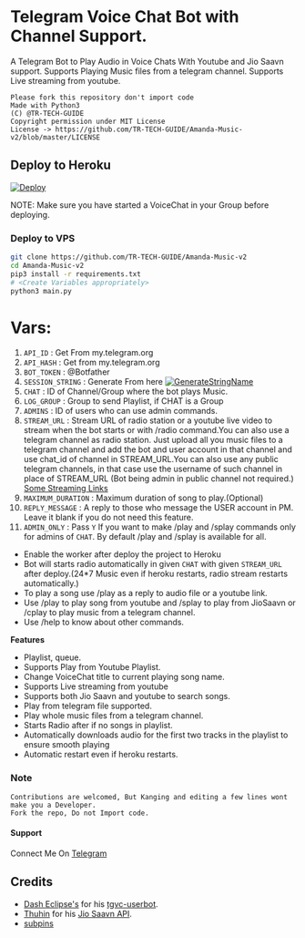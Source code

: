 # Telegram Voice Chat Bot with Channel Support.

A Telegram Bot to Play Audio in Voice Chats With Youtube and Jio Saavn support.
Supports Playing Music files from a telegram channel.
Supports Live streaming from youtube.

```
Please fork this repository don't import code
Made with Python3
(C) @TR-TECH-GUIDE
Copyright permission under MIT License
License -> https://github.com/TR-TECH-GUIDE/Amanda-Music-v2/blob/master/LICENSE

```

## Deploy to Heroku

[![Deploy](https://www.herokucdn.com/deploy/button.svg)](https://heroku.com/deploy?template=https://github.com/samurai-maker/Amanda-Music)

NOTE: Make sure you have started a VoiceChat in your Group before deploying.
### Deploy to VPS

```sh
git clone https://github.com/TR-TECH-GUIDE/Amanda-Music-v2
cd Amanda-Music-v2
pip3 install -r requirements.txt
# <Create Variables appropriately>
python3 main.py
```

# Vars:
1. `API_ID` : Get From my.telegram.org
2. `API_HASH` : Get from my.telegram.org
3. `BOT_TOKEN` : @Botfather
4. `SESSION_STRING` : Generate From here [![GenerateStringName](https://img.shields.io/badge/repl.it-generateStringName-yellowgreen)](https://replit.com/@PDTharukRenuja/Pyrogram-String-Session)
5. `CHAT` : ID of Channel/Group where the bot plays Music.
6. `LOG_GROUP` : Group to send Playlist, if CHAT is a Group
7. `ADMINS` : ID of users who can use admin commands.
8. `STREAM_URL` : Stream URL of radio station or a youtube live video to stream when the bot starts or with /radio command.You can also use a telegram channel as radio station. Just upload all you music files to a telegram channel and add the bot and user account in that channel and use chat_id of channel in STREAM_URL.You can also use any public telegram channels, in that case use the username of such channel in place of STREAM_URL (Bot being admin in public channel not required.)  [Some Streaming Links](https://gist.github.com/subpins/293d0a117fa0b13da41871538f226956)
9. `MAXIMUM_DURATION` : Maximum duration of song to play.(Optional)
10. `REPLY_MESSAGE` : A reply to those who message the USER account in PM. Leave it blank if you do not need this feature. 
11. `ADMIN_ONLY` : Pass `Y` If you want to make /play and /splay commands only for admins of `CHAT`. By default /play and /splay is available for all.

- Enable the worker after deploy the project to Heroku
- Bot will starts radio automatically in given `CHAT` with given `STREAM_URL` after deploy.(24*7 Music even if heroku restarts, radio stream restarts automatically.)  
- To play a song use /play as a reply to audio file or a youtube link.
- Use /play <song name> to play song from youtube and /splay <song name> to play from JioSaavn or /cplay <channel username or channel id> to play music from a telegram channel.
- Use /help to know about other commands.

**Features**

- Playlist, queue.
- Supports Play from Youtube Playlist.
- Change VoiceChat title to current playing song name.
- Supports Live streaming from youtube
- Supports both Jio Saavn and youtube to search songs.
- Play from telegram file supported.
- Play whole music files from a telegram channel.
- Starts Radio after if no songs in playlist.
- Automatically downloads audio for the first two tracks in the playlist to ensure smooth playing
- Automatic restart even if heroku restarts.

### Note

```
Contributions are welcomed, But Kanging and editing a few lines wont make you a Developer.
Fork the repo, Do not Import code.

```
#### Support

Connect Me On [Telegram](https://telegram.dog/trtechguidebot)

## Credits 
- [Dash Eclipse's](https://github.com/dashezup) for his [tgvc-userbot](https://github.com/callsmusic/tgvc-userbot).
- [Thuhin](https://github.com/cachecleanerjeet) for his [Jio Saavn API](https://github.com/cachecleanerjeet/JiosaavnAPI).
- [subpins](https://github.com/subpins)
